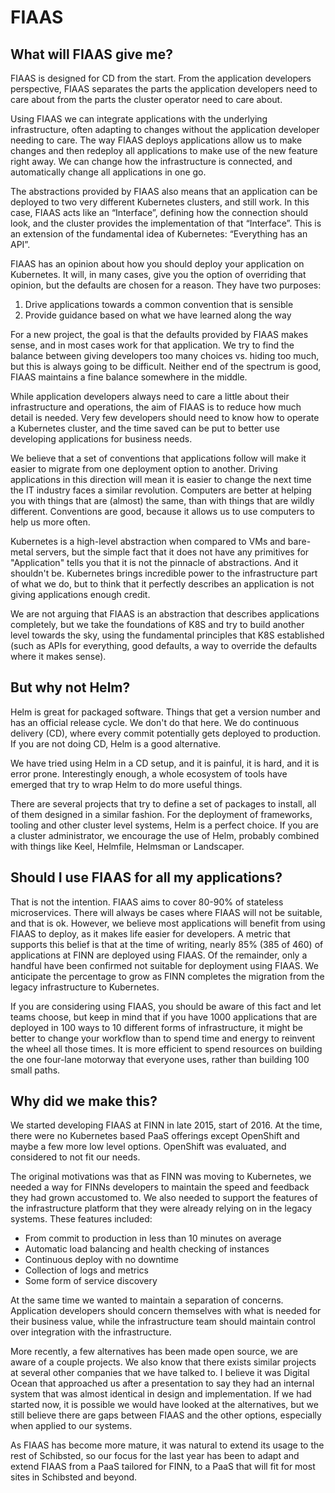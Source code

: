 FIAAS
=====

What will FIAAS give me?
------------------------

FIAAS is designed for CD from the start. From the application developers perspective, FIAAS separates the parts the application developers need to care about from the parts the cluster operator need to care about.

Using FIAAS we can integrate applications with the underlying infrastructure, often adapting to changes without the application developer needing to care. The way FIAAS deploys applications allow us to make changes and then redeploy all applications to make use of the new feature right away. We can change how the infrastructure is connected, and automatically change all applications in one go.

The abstractions provided by FIAAS also means that an application can be deployed to two very different Kubernetes clusters, and still work. In this case, FIAAS acts like an “Interface”, defining how the connection should look, and the cluster provides the implementation of that “Interface”. This is an extension of the fundamental idea of Kubernetes: “Everything has an API”.

FIAAS has an opinion about how you should deploy your application on Kubernetes. It will, in many cases, give you the option of overriding that opinion, but the defaults are chosen for a reason. They have two purposes:

1. Drive applications towards a common convention that is sensible
2. Provide guidance based on what we have learned along the way 

For a new project, the goal is that the defaults provided by FIAAS makes sense, and in most cases work for that application. We try to find the balance between giving developers too many choices vs. hiding too much, but this is always going to be difficult. Neither end of the spectrum is good, FIAAS maintains a fine balance somewhere in the middle.

While application developers always need to care a little about their infrastructure and operations, the aim of FIAAS is to reduce how much detail is needed. Very few developers should need to know how to operate a Kubernetes cluster, and the time saved can be put to better use developing applications for business needs.

We believe that a set of conventions that applications follow will make it easier to migrate from one deployment option to another. Driving applications in this direction will mean it is easier to change the next time the IT industry faces a similar revolution. Computers are better at helping you with things that are (almost) the same, than with things that are wildly different. Conventions are good, because it allows us to use computers to help us more often.

Kubernetes is a high-level abstraction when compared to VMs and bare-metal servers, but the simple fact that it does not have any primitives for "Application" tells you that it is not the pinnacle of abstractions. And it shouldn't be. Kubernetes brings incredible power to the infrastructure part of what we do, but to think that it perfectly describes an application is not giving applications enough credit.

We are not arguing that FIAAS is an abstraction that describes applications completely, but we take the foundations of K8S and try to build another level towards the sky, using the fundamental principles that K8S established (such as APIs for everything, good defaults, a way to override the defaults where it makes sense).

But why not Helm?
-----------------

Helm is great for packaged software. Things that get a version number and has an official release cycle. We don't do that here. We do continuous delivery (CD), where every commit potentially gets deployed to production. If you are not doing CD, Helm is a good alternative.

We have tried using Helm in a CD setup, and it is painful, it is hard, and it is error prone. Interestingly enough, a whole ecosystem of tools have emerged that try to wrap Helm to do more useful things.

There are several projects that try to define a set of packages to install, all of them designed in a similar fashion. For the deployment of frameworks, tooling and other cluster level systems, Helm is a perfect choice. If you are a cluster administrator, we encourage the use of Helm, probably combined with things like Keel, Helmfile, Helmsman or Landscaper.
 
Should I use FIAAS for all my applications?
-------------------------------------------

That is not the intention. FIAAS aims to cover 80-90% of stateless microservices. There will always be cases where FIAAS will not be suitable, and that is ok. However, we believe most applications will benefit from using FIAAS to deploy, as it makes life easier for developers. A metric that supports this belief is that at the time of writing, nearly 85% (385 of 460) of applications at FINN are deployed using FIAAS. Of the remainder, only a handful have been confirmed not suitable for deployment using FIAAS. We anticipate the percentage to grow as FINN completes the migration from the legacy infrastructure to Kubernetes.

If you are considering using FIAAS, you should be aware of this fact and let teams choose, but keep in mind that if you have 1000 applications that are deployed in 100 ways to 10 different forms of infrastructure, it might be better to change your workflow than to spend time and energy to reinvent the wheel all those times. It is more efficient to spend resources on building the one four-lane motorway that everyone uses, rather than building 100 small paths.

Why did we make this?
---------------------

We started developing FIAAS at FINN in late 2015, start of 2016. At the time, there were no Kubernetes based PaaS offerings except OpenShift and maybe a few more low level options. OpenShift was evaluated, and considered to not fit our needs.

The original motivations was that as FINN was moving to Kubernetes, we needed a way for FINNs developers to maintain the speed and feedback they had grown accustomed to. We also needed to support the features of the infrastructure platform that they were already relying on in the legacy systems. These features included:

 * From commit to production in less than 10 minutes on average
 * Automatic load balancing and health checking of instances
 * Continuous deploy with no downtime
 * Collection of logs and metrics
 * Some form of service discovery

At the same time we wanted to maintain a separation of concerns. Application developers should concern themselves with what is needed for their business value, while the infrastructure team should maintain control over integration with the infrastructure.

More recently, a few alternatives has been made open source, we are aware of a couple projects. We also know that there exists similar projects at several other companies that we have talked to. I believe it was Digital Ocean that approached us after a presentation to say they had an internal system that was almost identical in design and implementation. If we had started now, it is possible we would have looked at the alternatives, but we still believe there are gaps between FIAAS and the other options, especially when applied to our systems.

As FIAAS has become more mature, it was natural to extend its usage to the rest of Schibsted, so our focus for the last year has been to adapt and extend FIAAS from a PaaS tailored for FINN, to a PaaS that will fit for most sites in Schibsted and beyond.

